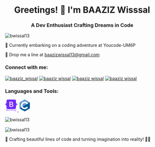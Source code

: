 <h1 align="center">Greetings! 👋 I'm BAAZIZ Wisssal</h1>
<h3 align="center">A Dev Enthusiast Crafting Dreams in Code</h3>
<p align="left"> <img src="https://komarev.com/ghpvc/?username=bwissal13&label=Profile%20views&color=0e75b6&style=flat" alt="bwissal13" /> </p>
🚀 Currently embarking on a coding adventure at Youcode-UM6P

📧 Drop me a line at baazizwissal13@gmail.com

<h3 align="left">Connect with me:</h3>
<p align="left">
<a href="https://twitter.com/baaziz_wissal" target="blank"><img align="center" src="https://raw.githubusercontent.com/rahuldkjain/github-profile-readme-generator/master/src/images/icons/Social/twitter.svg" alt="baaziz_wissal" height="30" width="40" /></a>
<a href="https://linkedin.com/in/baaziz wissal" target="blank"><img align="center" src="https://raw.githubusercontent.com/rahuldkjain/github-profile-readme-generator/master/src/images/icons/Social/linked-in-alt.svg" alt="baaziz wissal" height="30" width="40" /></a>
<a href="https://fb.com/baaziz wissal" target="blank"><img align="center" src="https://raw.githubusercontent.com/rahuldkjain/github-profile-readme-generator/master/src/images/icons/Social/facebook.svg" alt="baaziz wissal" height="30" width="40" /></a>
<a href="https://instagram.com/baaziz wissal" target="blank"><img align="center" src="https://raw.githubusercontent.com/rahuldkjain/github-profile-readme-generator/master/src/images/icons/Social/instagram.svg" alt="baaziz wissal" height="30" width="40" /></a>
</p>
<h3 align="left">Languages and Tools:</h3>
<p align="left"> 
  <a href="https://getbootstrap.com" target="_blank" rel="noreferrer"> 
    <img src="https://raw.githubusercontent.com/devicons/devicon/master/icons/bootstrap/bootstrap-plain-wordmark.svg" alt="bootstrap" width="40" height="40"/> 
  </a> 
  <a href="https://www.cprogramming.com/" target="_blank" rel="noreferrer"> 
    <img src="https://raw.githubusercontent.com/devicons/devicon/master/icons/c/c-original.svg" alt="c" width="40" height="40"/> 
  </a> 
  <!-- Add other icons as needed -->
</p>
<p><img align="center" src="https://github-readme-stats.vercel.app/api/top-langs?username=bwissal13&show_icons=true&locale=en&layout=compact" alt="bwissal13" /></p>
<p><img align="center" src="https://github-readme-streak-stats.herokuapp.com/?user=bwissal13&" alt="bwissal13" /></p>
🌟 Crafting beautiful lines of code and turning imagination into reality! 🚀✨
